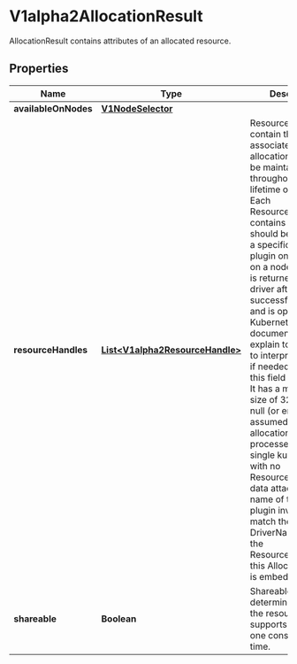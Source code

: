 

# V1alpha2AllocationResult

AllocationResult contains attributes of an allocated resource.

## Properties

| Name | Type | Description | Notes |
|------------ | ------------- | ------------- | -------------|
|**availableOnNodes** | [**V1NodeSelector**](V1NodeSelector.md) |  |  [optional] |
|**resourceHandles** | [**List&lt;V1alpha2ResourceHandle&gt;**](V1alpha2ResourceHandle.md) | ResourceHandles contain the state associated with an allocation that should be maintained throughout the lifetime of a claim. Each ResourceHandle contains data that should be passed to a specific kubelet plugin once it lands on a node. This data is returned by the driver after a successful allocation and is opaque to Kubernetes. Driver documentation may explain to users how to interpret this data if needed.  Setting this field is optional. It has a maximum size of 32 entries. If null (or empty), it is assumed this allocation will be processed by a single kubelet plugin with no ResourceHandle data attached. The name of the kubelet plugin invoked will match the DriverName set in the ResourceClaimStatus this AllocationResult is embedded in. |  [optional] |
|**shareable** | **Boolean** | Shareable determines whether the resource supports more than one consumer at a time. |  [optional] |



